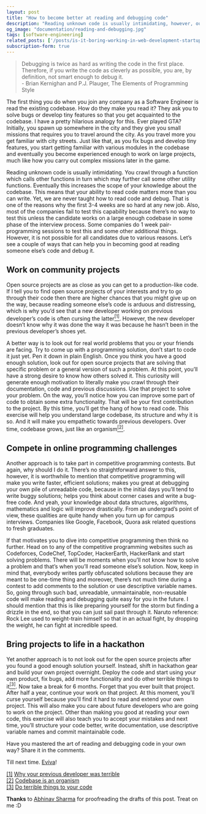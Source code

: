 ```yaml
---
layout: post
title: "How to become better at reading and debugging code"
description: "Reading unknown code is usually intimidating, however, our ability to read and debug code matters more than we can write, yet we are never taught anything about it. Let's see how we can improve our ability to read and debug code."
og_image: "documentation/reading-and-debugging.jpg"
tags: [software-engineering]
related_posts: ['/posts/is-it-boring-working-in-web-development-startups', '/posts/a-millennials-thoughts-on-embarking-as-a-software-engineer']
subscription-form: true
---
```


> Debugging is twice as hard as writing the code in the first place. Therefore, if you write the code as cleverly as possible, you are, by definition, not smart enough to debug it.  
>        - Brian Kernighan and P.J. Plauger, The Elements of Programming Style

The first thing you do when you join any company as a Software Engineer is read the existing codebase. How do they make you read it? They ask you to solve bugs or develop tiny features so that you get acquainted to the codebase. I have a pretty hilarious analogy for this. Ever played GTA? Initially, you spawn up somewhere in the city and they give you small missions that requires you to travel around the city. As you travel more you get familiar with city streets. Just like that, as you fix bugs and develop tiny features, you start getting familiar with various modules in the codebase and eventually you become experienced enough to work on large projects, much like how you carry out complex missions later in the game.

Reading unknown code is usually intimidating. You crawl through a function which calls other functions in turn which may further call some other utility functions. Eventually this increases the scope of your knowledge about the codebase. This means that your ability to read code matters more than you can write. Yet, we are never taught how to read code and debug. That is one of the reasons why the first 3-4 weeks are so hard at any new job. Also, most of the companies fail to test this capability because there’s no way to test this unless the candidate works on a large enough codebase in some phase of the interview process. Some companies do 1 week pair-programming sessions to test this and some other additional things. However, it is not possible for all candidates due to various reasons. Let’s see a couple of ways that can help you in becoming good at reading someone else’s code and debug it.

## Work on community projects

Open source projects are as close as you can get to a production-like code. If I tell you to find open source projects of your interests and try to go through their code then there are higher chances that you might give up on the way, because reading someone else’s code is arduous and distressing, which is why you’d see that a new developer working on previous developer’s code is often cursing the latter<a href="#note1" id="note1ref"><sup>[1]</sup></a>. However, the new developer doesn’t know why it was done the way it was because he hasn’t been in the previous developer’s shoes yet.

A better way is to look out for real world problems that you or your friends are facing. Try to come up with a programming solution, don’t start to code it just yet. Pen it down in plain English. Once you think you have a good enough solution, look out for open source projects that are solving that specific problem or a general version of such a problem. At this point, you’ll have a strong desire to know how others solved it. This curiosity will generate enough motivation to literally make you crawl through their documentation, code and previous discussions. Use that project to solve your problem. On the way, you’ll notice how you can improve some part of code to obtain some extra functionality. That will be your first contribution to the project. By this time, you’ll get the hang of how to read code. This exercise will help you understand large codebase, its structure and why it is so. And it will make you empathetic towards previous developers. Over time, codebase grows, just like an organism<a href="#note2" id="note2ref"><sup>[2]</sup></a>.

## Compete in online programming challenges

Another approach is to take part in competitive programming contests. But again, why should I do it. There’s no straightforward answer to this, however, it is worthwhile to mention that competitive programming will make you write faster, efficient solutions; makes you great at debugging your own pile of unreadable code, because in the initial days you’ll tend to write buggy solutions; helps you think about corner cases and write a bug-free code. And yeah, your knowledge about data structures, algorithms, mathematics and logic will improve drastically. From an undergrad’s point of view, these qualities are quite handy when you turn up for campus interviews. Companies like Google, Facebook, Quora ask related questions to fresh graduates.

If that motivates you to dive into competitive programming then think no further. Head on to any of the competitive programming websites such as Codeforces, CodeChef, TopCoder, HackerEarth, HackerRank and start solving problems. There will be moments when you’ll not know how to solve a problem and that’s when you’ll read someone else’s solution. Now, keep in mind that, everybody writes partly obfuscated solutions because they are meant to be one-time thing and moreover, there’s not much time during a contest to add comments to the solution or use descriptive variable names. So, going through such bad, unreadable, unmaintainable, non-reusable code will make reading and debugging quite easy for you in the future. I should mention that this is like preparing yourself for the storm but finding a drizzle in the end, so that you can just sail past through it. Naruto reference: Rock Lee used to weight-train himself so that in an actual fight, by dropping the weight, he can fight at incredible speed.

## Bring projects to life in a hackathon

Yet another approach is to not look out for the open source projects after you found a good enough solution yourself. Instead, shift in hackathon gear and build your own project overnight. Deploy the code and start using your own product, fix bugs, add more functionality and do other terrible things to it<a href="#note3" id="note3ref"><sup>[3]</sup></a>. Now take a break for 6 months. Forget that you ever built that project. After half a year, continue your work on that project. At this moment, you’ll curse yourself because you’ll find it hard to read and extend your own project. This will also make you care about future developers who are going to work on the project. Other than making you good at reading your own code, this exercise will also teach you to accept your mistakes and next time, you’ll structure your code better, write documentation, use descriptive variable names and commit maintainable code.

Have you mastered the art of reading and debugging code in your own way? Share it in the comments.

Till next time. <a href="http://en.wiktionary.org/wiki/evviva#Descendants" target="_blank">Evíva</a>!

<a id="note1" href="#note1ref">[1]</a> <a href="https://medium.com/things-developers-care-about/why-your-previous-developer-was-terrible-506a06ae35ea" target="_blank">Why your previous developer was terrible</a>  
<a id="note2" href="#note2ref">[2]</a> <a href="http://www.meltingasphalt.com/a-codebase-is-an-organism/" target="_blank"> Codebase is an organism </a>  
<a id="note3" href="#note3ref">[3]</a> <a href="https://blog.codinghorror.com/doing-terrible-things-to-your-code/" target="_blank"> Do terrible things to your code </a>  


**Thanks** to <a href="https://codeaccepted.wordpress.com/about/" target="_blank">Abhinav Sharma</a> for proofreading the drafts of this post. Treat on me :D
